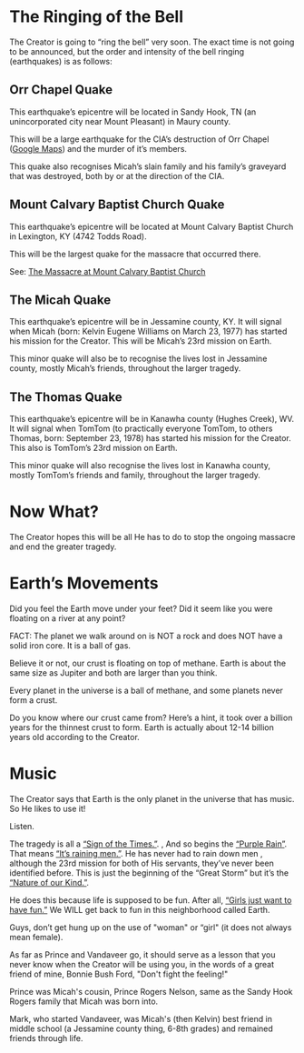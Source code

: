 # The Ringing of the Bell 

The Creator is going to “ring the bell” very soon. The exact time is not going to be announced, but the order and intensity of the bell ringing (earthquakes) is as follows:

## Orr Chapel Quake
This earthquake’s epicentre will be located  in Sandy Hook, TN (an unincorporated city near Mount Pleasant) in Maury county. 

This will be a large earthquake for the CIA’s destruction of Orr Chapel ([Google Maps](https://goo.gl/maps/XMMdNdpGjU3SMMKQ8)) and the murder of it’s members. 

This quake also recognises Micah’s slain family and his family’s graveyard that was destroyed, both by or at the direction of the CIA. 

## Mount Calvary Baptist Church Quake
This earthquake’s epicentre will be located at Mount Calvary Baptist Church in Lexington, KY (4742 Todds Road). 

This will be the largest quake for the massacre that occurred there.

See: [The Massacre at Mount Calvary Baptist Church](https://github.com/Mission23/Mission23/wiki/The-Massacre-at-Mount-Calvary-Baptist-Church)

## The Micah Quake 
This earthquake’s epicentre will be in Jessamine county, KY. It will signal when Micah (born: Kelvin Eugene Williams on March 23, 1977) has started his mission for the Creator. This will be Micah’s 23rd mission on Earth. 

This minor quake will also be to recognise the lives lost in Jessamine county, mostly Micah’s friends, throughout the larger tragedy. 

## The Thomas Quake
This earthquake’s epicentre will be in Kanawha county (Hughes Creek), WV. It will signal when TomTom (to practically everyone TomTom, to others Thomas, born: September 23, 1978) has started his mission for the Creator. This also is TomTom’s 23rd mission on Earth. 

This minor quake will also recognise the lives lost in Kanawha county, mostly TomTom’s friends and family, throughout the larger tragedy. 

# Now What?
The Creator hopes this will be all He has to do to stop the ongoing massacre and end the greater tragedy. 

# Earth’s Movements 
Did you feel the Earth move under your feet? Did it seem like you were floating on a river at any point? 

FACT: The planet we walk around on is NOT a rock and does NOT have a solid iron core. It is a ball of gas. 

Believe it or not, our crust is floating on top of methane. Earth is about the same size as Jupiter and both are larger than you think. 

Every planet in the universe is a ball of methane, and some planets never form a crust.

Do you know where our crust came from? Here’s a hint, it took over a billion years for the thinnest crust to form. Earth is actually about 12-14 billion years old according to the Creator. 

# Music
The Creator says that Earth is the only planet in the universe that has music. So He likes to use it!

Listen. 

The tragedy is all a [“Sign of the Times.”](https://youtube.com/watch?v=8EdxM72EZ94&feature=sharea).
, 
And so begins the [“Purple Rain”](https://youtube.com/watch?v=S6Y1gohk5-A&feature=sharea). That means [“It’s raining men.”](https://youtube.com/watch?v=l5aZJBLAu1E&feature=sharea). He has never had to rain down men , although the 23rd mission for both of His servants, they’ve never been identified before. This is just the beginning of the “Great Storm” but it’s the [“Nature of our Kind.”](https://youtube.com/watch?v=lzoABrBtH9A&feature=sharea). 

He does this because life is supposed to be fun. After all, [“Girls just want to have fun.”](https://youtube.com/watch?v=PIb6AZdTr-A&feature=sharea) We WILL get back to fun in this neighborhood called Earth. 

Guys, don’t get hung up on the use of  "woman" or “girl" (it does not always mean female).  

As far as Prince and Vandaveer go, it should serve as a lesson that you never know when the Creator will be using you, in the words of a great friend of mine, Bonnie Bush Ford, "Don't fight the feeling!"  

Prince was Micah's cousin, Prince Rogers Nelson, same as the Sandy Hook Rogers family that Micah was born into.  

Mark, who started Vandaveer, was Micah's (then Kelvin) best friend in middle school (a Jessamine county thing, 6-8th grades) and remained friends through life.
